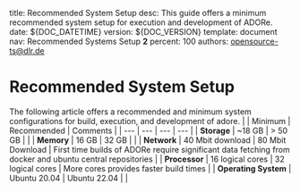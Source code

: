 title:      Recommended System Setup
desc:       This guide offers a minimum recommended system setup for execution and development of ADORe.
date:       ${DOC_DATETIME}
version:    ${DOC_VERSION}
template:   document
nav:        Recommended Systems Setup __2__
percent:    100
authors:    opensource-ts@dlr.de

# Recommended System Setup 
The following article offers a recommended and minimum system configurations
for build, execution, and development of adore.
|     | Minimum | Recommended | Comments |
| --- | --- | --- | --- |
| **Storage** | ~18 GB | \> 50 GB |     |
| **Memory** | 16 GB | 32 GB |     |
| **Network** | 40 Mbit download | 80 Mbit Download | First time builds of ADORe require significant data fetching from docker and ubuntu central repositories |
| **Processor** | 16 logical cores | 32 logical cores | More cores provides faster build times |
| **Operating System** | Ubuntu 20.04 | Ubuntu 22.04 |     |
